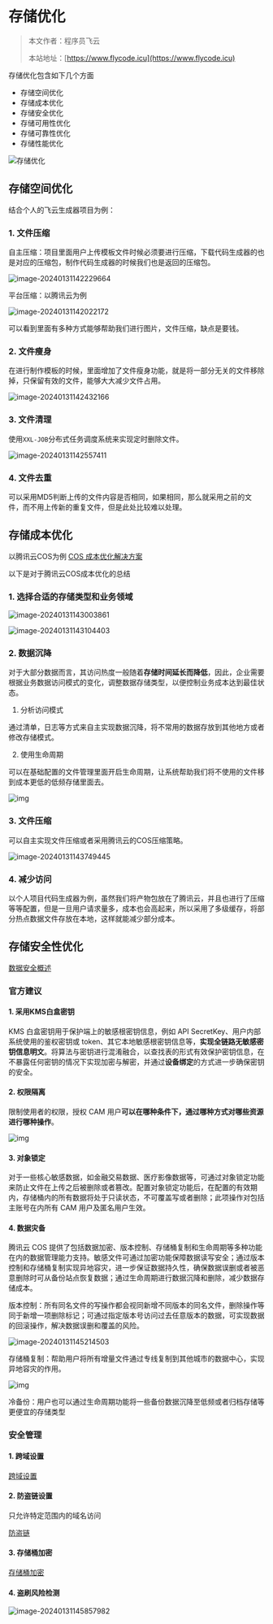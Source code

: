 # 存储优化

> 本文作者：程序员飞云
>
> 本站地址：[https://www.flycode.icu](https://www.flycode.icu)

存储优化包含如下几个方面

- 存储空间优化
- 存储成本优化
- 存储安全优化
- 存储可用性优化
- 存储可靠性优化
- 存储性能优化

![存储优化](http://cdn.flycode.icu/codeCenterImg/202401301753236.png)



## 存储空间优化
结合个人的飞云生成器项目为例：
### 1. 文件压缩

自主压缩：项目里面用户上传模板文件时候必须要进行压缩，下载代码生成器的也是对应的压缩包，制作代码生成器的时候我们也是返回的压缩包。

![image-20240131142229664](http://cdn.flycode.icu/codeCenterImg/202401311422703.png)

平台压缩：以腾讯云为例

![image-20240131142022172](http://cdn.flycode.icu/codeCenterImg/202401311421374.png)

可以看到里面有多种方式能够帮助我们进行图片，文件压缩，缺点是要钱。

### 2. 文件瘦身

在进行制作模板的时候，里面增加了文件瘦身功能，就是将一部分无关的文件移除掉，只保留有效的文件，能够大大减少文件占用。

![image-20240131142432166](http://cdn.flycode.icu/codeCenterImg/202401311424211.png)

### 3. 文件清理

使用`XXL-JOB`分布式任务调度系统来实现定时删除文件。

![image-20240131142557411](http://cdn.flycode.icu/codeCenterImg/202401311425472.png)

### 4. 文件去重

可以采用MD5判断上传的文件内容是否相同，如果相同，那么就采用之前的文件，而不用上传新的重复文件，但是此处比较难以处理。



## 存储成本优化

以腾讯云COS为例       [COS 成本优化解决方案](https://cloud.tencent.com/document/product/436/50201)

以下是对于腾讯云COS成本优化的总结

### 1. 选择合适的存储类型和业务领域

![image-20240131143003861](http://cdn.flycode.icu/codeCenterImg/202401311430923.png)

![image-20240131143104403](http://cdn.flycode.icu/codeCenterImg/202401311431455.png)



### 2. 数据沉降

对于大部分数据而言，其访问热度一般随着**存储时间延长而降低**，因此，企业需要根据业务数据访问模式的变化，调整数据存储类型，以便控制业务成本达到最佳状态。

1. 分析访问模式

通过清单，日志等方式来自主实现数据沉降，将不常用的数据存放到其他地方或者修改存储模式。

2. 使用生命周期

可以在基础配置的文件管理里面开启生命周期，让系统帮助我们将不使用的文件移到成本更低的低频存储里面去。

![img](http://cdn.flycode.icu/codeCenterImg/202401311436639.png)

### 3. 文件压缩

可以自主实现文件压缩或者采用腾讯云的COS压缩策略。

![image-20240131143749445](http://cdn.flycode.icu/codeCenterImg/202401311437511.png)

### 4. 减少访问

以个人项目代码生成器为例，虽然我们将产物包放在了腾讯云，并且也进行了压缩等等配置，但是一旦用户请求量多，成本也会高起来，所以采用了多级缓存，将部分热点数据文件存放在本地，这样就能减少部分成本。



## 存储安全性优化

[数据安全概述](https://cloud.tencent.com/document/product/436/50200)

### 官方建议

#### 1. 采用KMS白盒密钥

KMS 白盒密钥用于保护端上的敏感根密钥信息，例如 API SecretKey、用户内部系统使用的鉴权密钥或 token、其它本地敏感根密钥信息等，**实现全链路无敏感密钥信息明文**。将算法与密钥进行混淆融合，以查找表的形式有效保护密钥信息，在不暴露任何密钥的情况下实现加密与解密，并通过**设备绑定**的方式进一步确保密钥的安全。

#### 2. 权限隔离

限制使用者的权限，授权 CAM 用户**可以在哪种条件下，通过哪种方式对哪些资源进行哪种操作**。

![img](https://qcloudimg.tencent-cloud.cn/image/document/99f02f4df9bf0b39ba1131dcd7810edd.png)

#### 3. 对象锁定

对于一些核心敏感数据，如金融交易数据、医疗影像数据等，可通过对象锁定功能来防止文件在上传之后被删除或者篡改。配置对象锁定功能后，在配置的有效期内，存储桶内的所有数据将处于只读状态，不可覆盖写或者删除；此项操作对包括主账号在内所有 CAM 用户及匿名用户生效。

#### 4. 数据灾备

腾讯云 COS 提供了包括数据加密、版本控制、存储桶复制和生命周期等多种功能在内的数据管理能力支持。敏感文件可通过加密功能保障数据读写安全；通过版本控制和存储桶复制实现异地容灾，进一步保证数据持久性，确保数据误删或者被恶意删除时可从备份站点恢复数据；通过生命周期进行数据沉降和删除，减少数据存储成本。

版本控制：所有同名文件的写操作都会视同新增不同版本的同名文件，删除操作等同于新增一项删除标记；可通过指定版本号访问过去任意版本的数据，可实现数据的回滚操作，解决数据误删和覆盖的风险。

![image-20240131145214503](http://cdn.flycode.icu/codeCenterImg/202401311452587.png)

存储桶复制：帮助用户将所有增量文件通过专线复制到其他城市的数据中心，实现异地容灾的作用。

![img](https://qcloudimg.tencent-cloud.cn/image/document/e7dd989fb99236b0ffb5898437bc817e.png)

冷备份：用户也可以通过生命周期功能将一些备份数据沉降至低频或者归档存储等更便宜的存储类型



### 安全管理

#### 1. 跨域设置

[跨域设置](https://cloud.tencent.com/document/product/436/13318)

#### 2. 防盗链设置

只允许特定范围内的域名访问

[防盗链](https://cloud.tencent.com/document/product/436/13319)

#### 3. 存储桶加密

[存储桶加密](https://cloud.tencent.com/document/product/436/40117)

#### 4. 盗刷风险检测

![image-20240131145857982](http://cdn.flycode.icu/codeCenterImg/202401311458065.png)
